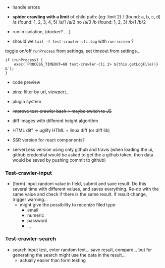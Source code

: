 - handle errors

- **spider crawling with a limit** of child path: (eg: limit 2)
    /     (found: a, b, c, d)
    /a    (found: 1, 2, 3, 4, 5)
    /a/1
    /a/2
    no /a/3
    /b    (found: 1, 2, 3)
    /b/1
    /b/2





- run in isolation, (docker? ....)

- should we `tail -f test-crawler-cli.log` with `run-screen` ?

toggle on/off `runProcess` from settings, set timeout from settings...
```tsx
if (runProcess) {
    exec(`PROCESS_TIMEOUT=60 test-crawler-cli 2> ${this.getLogFile()} &`);
}
```


- code preview
- pins: filter by url, viewport...
- plugin system


- ~~improve test-crawler bash > maybe switch to JS~~




- diff images with different height algorithm

- HTML diff -> uglify HTML + linux diff (or diff lib)

- SSR version for react components?

- serverLess version using only github and travis (when loading the ui, github credential would be asked to get the a github token, then data would be saved by pushing commit to github)

### Test-crawler-input

- (form) input random value in field, submit and save result. Do this several time with different values, and saves everything. Re-do with the same value and check if there is the same result. If result change, trigger warning...
    - might give the possibility to reconize filed type
        - email
        - numeric
        - password
        - ...

### Test-crawler-search

- search input test, enter random text... save result, compare... but for generating the search might use the data in the result...
    - actually easier than form testing
